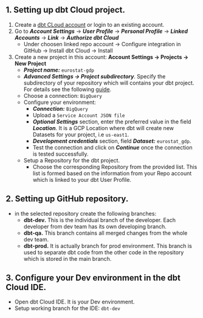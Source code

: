 
## 1. Setting up dbt Cloud project.
1. Create a [dbt CLoud account](https://www.getdbt.com/signup/) or login to an existing account.
2. Go to **_Account Settings_** -> **_User Profile_** -> **_Personal Profile_** -> **_Linked Accounts_** -> **_Link_** -> **_Authorize dbt Cloud_**
      - Under choosen linked repo account -> Configure integration in GitHub -> Install dbt Cloud -> Install
3. Create a new project in this account: **Account Settings -> Projects -> New Project**
    - **_Project name:_** `eurostat-gdp`
    - **_Advanced Settings -> Project subdirectory_**. Specify the subdirectory of your repository which will contains your dbt project. For details see the following [guide](https://docs.getdbt.com/docs/build/projects#project-subdirectories).
    - Choose a connection: `BigQuery`
    - Configure your environment:
      - **_Connection:_** `BigQuery`
      - Upload a `Service Account JSON file`
      - **_Optional Settings_** section, enter the preferred value in the field **_Location_**. It is a GCP Location where dbt will create new Datasets for your project, i.e `us-east1`.
      - **_Development credentials_** section, field **_Dataset:_** `eurostat_gdp`. 
      - Test the connection and click on **_Continue_** once the connection is tested successfully.
    - Setup a Repository for the dbt project.
      - Choose the corresponding Repository from the provided list. This list is formed based on the information from your Repo account which is linked to your dbt User Profile.
  
## 2. Setting up GitHub repository.
- in the selected repository create the following branches: 
  - **dbt-dev.** This is the individual branch of the developer. Each developer from dev team has its own developing branch.
  - **dbt-qa.** This branch contains all merged changes from the whole dev team.
  - **dbt-prod.** It is actually branch for prod environment. This branch is used to separate dbt code from the other code in the repository which is stored in the main branch.

## 3. Configure your Dev environment in the dbt Cloud IDE.
- Open dbt Cloud IDE. It is your Dev environment.
- Setup working branch for the IDE: `dbt-dev` 
